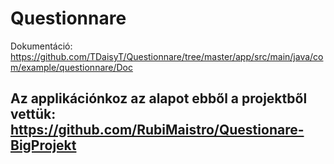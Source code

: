 # Questionnare

Dokumentáció: https://github.com/TDaisyT/Questionnare/tree/master/app/src/main/java/com/example/questionnare/Doc

## Az applikációnkoz az alapot ebből a projektből vettük: https://github.com/RubiMaistro/Questionare-BigProjekt
